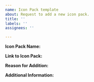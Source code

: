 ```yaml
---
name: Icon Pack template
about: Request to add a new icon pack.
title: ''
labels: ''
assignees: ''

---
```


**Icon Pack Name:**
<!-- Enter the name of the icon pack here -->

**Link to Icon Pack:**
<!-- Provide a link to the icon pack's page -->

**Reason for Addition:**
<!-- Explain why this icon pack should be added -->

**Additional Information:**
<!-- Add any other relevant information here -->
